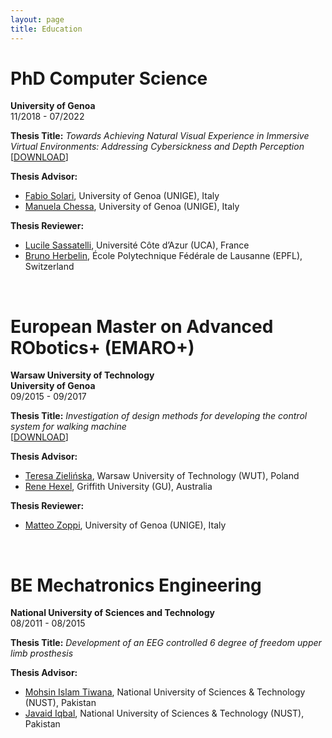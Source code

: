 ```yaml
---
layout: page
title: Education
---
```


# PhD Computer Science
**University of Genoa**  
11/2018 - 07/2022  

**Thesis Title:** *Towards Achieving Natural Visual Experience in Immersive Virtual Environments: Addressing Cybersickness and Depth Perception* 
[[DOWNLOAD](assets/ThesisPhD.pdf)] 

**Thesis Advisor:** 
- [Fabio Solari](https://scholar.google.com/citations?user=Wm5rLycAAAAJ), University of Genoa (UNIGE), Italy
- [Manuela Chessa](https://scholar.google.com/citations?user=Rlc6k70AAAAJ), University of Genoa (UNIGE), Italy

**Thesis Reviewer:** 
- [Lucile Sassatelli](https://scholar.google.com/citations?user=M_gMChEAAAAJ), Université Côte d’Azur (UCA), France
- [Bruno Herbelin](https://scholar.google.com/citations?user=zUhZaG0AAAAJ), École Polytechnique Fédérale de Lausanne (EPFL), Switzerland

<br>

# European Master on Advanced RObotics+ (EMARO+)
**Warsaw University of Technology**  
**University of Genoa**  
09/2015 - 09/2017  

**Thesis Title:** *Investigation of design methods for developing the control system for walking machine*  
[[DOWNLOAD](assets/ThesisMS.pdf)] 

**Thesis Advisor:** 
- [Teresa Zielińska](https://scholar.google.com/citations?user=vUXghnQAAAAJ), Warsaw University of Technology (WUT), Poland
- [Rene Hexel](https://scholar.google.com/citations?user=ADwJ4qMAAAAJ), Griffith University (GU), Australia

**Thesis Reviewer:** 
- [Matteo Zoppi](https://scholar.google.com/citations?user=Z6SoCQcAAAAJ), University of Genoa (UNIGE), Italy

<br>

# BE Mechatronics Engineering
**National University of Sciences and Technology**  
08/2011 - 08/2015  

**Thesis Title:** *Development of an EEG controlled 6 degree of freedom upper limb prosthesis*

**Thesis Advisor:** 
- [Mohsin Islam Tiwana](https://scholar.google.com/citations?user=tPcPasQAAAAJ), National University of Sciences & Technology (NUST), Pakistan
- [Javaid Iqbal](https://scholar.google.com/citations?user=2JvaIikAAAAJ), National University of Sciences & Technology (NUST), Pakistan
